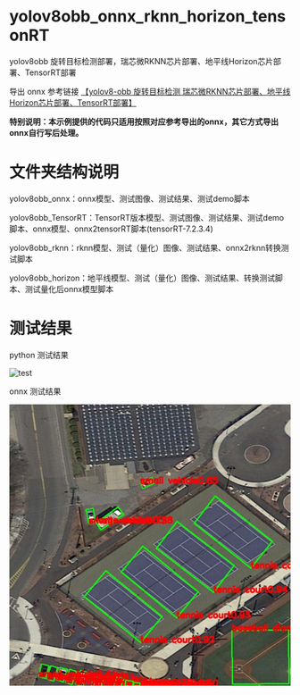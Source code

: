 # yolov8obb_onnx_rknn_horizon_tensonRT

yolov8obb 旋转目标检测部署，瑞芯微RKNN芯片部署、地平线Horizon芯片部署、TensorRT部署

导出 onnx 参考链接 [【yolov8-obb 旋转目标检测 瑞芯微RKNN芯片部署、地平线Horizon芯片部署、TensorRT部署】](https://blog.csdn.net/zhangqian_1/article/details/139437315)

**特别说明：本示例提供的代码只适用按照对应参考导出的onnx，其它方式导出onnx自行写后处理。**

# 文件夹结构说明

yolov8obb_onnx：onnx模型、测试图像、测试结果、测试demo脚本

yolov8obb_TensorRT：TensorRT版本模型、测试图像、测试结果、测试demo脚本、onnx模型、onnx2tensorRT脚本(tensorRT-7.2.3.4)

yolov8obb_rknn：rknn模型、测试（量化）图像、测试结果、onnx2rknn转换测试脚本

yolov8obb_horizon：地平线模型、测试（量化）图像、测试结果、转换测试脚本、测试量化后onnx模型脚本

# 测试结果

python 测试结果

![test](https://github.com/cqu20160901/yolov8-obb_onnx_rknn_horizon_tensonRT/assets/22290931/fc44788c-5736-4ab5-baf8-6fd04d906b82)


onnx 测试结果

![image](https://github.com/cqu20160901/yolov8-obb_onnx_rknn_horizon_tensonRT/blob/main/yolov8obb_onnx/test_onnx_result.jpg)
